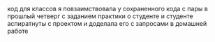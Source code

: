 код для классов я повзаимствовала у сохраненного кода с пары в прошлый четверг с заданием практики о студенте и студенте аспиратнуты с проектом и доделала его с запросами в домашней работе
